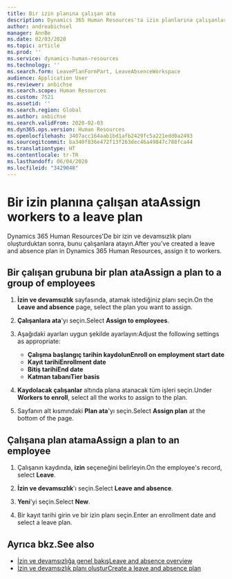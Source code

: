 ```yaml
---
title: Bir izin planına çalışan ata
description: Dynamics 365 Human Resources'ta izin planlarına çalışanları ve yüklenicileri atayın.
author: andreabichsel
manager: AnnBe
ms.date: 02/03/2020
ms.topic: article
ms.prod: ''
ms.service: dynamics-human-resources
ms.technology: ''
ms.search.form: LeavePlanFormPart, LeaveAbsenceWorkspace
audience: Application User
ms.reviewer: anbichse
ms.search.scope: Human Resources
ms.custom: 7521
ms.assetid: ''
ms.search.region: Global
ms.author: anbichse
ms.search.validFrom: 2020-02-03
ms.dyn365.ops.version: Human Resources
ms.openlocfilehash: 3407acc164aab1bd1afb2429fc5a221edd0a2493
ms.sourcegitcommit: ba340f836e472f13f263dec46a49847c788fca44
ms.translationtype: HT
ms.contentlocale: tr-TR
ms.lasthandoff: 06/04/2020
ms.locfileid: "3429048"
---
```

# <a name="assign-workers-to-a-leave-plan"></a><span data-ttu-id="4a94a-103">Bir izin planına çalışan ata</span><span class="sxs-lookup"><span data-stu-id="4a94a-103">Assign workers to a leave plan</span></span>

<span data-ttu-id="4a94a-104">Dynamics 365 Human Resources'De bir izin ve devamsızlık planı oluşturduktan sonra, bunu çalışanlara atayın.</span><span class="sxs-lookup"><span data-stu-id="4a94a-104">After you've created a leave and absence plan in Dynamics 365 Human Resources, assign it to workers.</span></span>

## <a name="assign-a-plan-to-a-group-of-employees"></a><span data-ttu-id="4a94a-105">Bir çalışan grubuna bir plan ata</span><span class="sxs-lookup"><span data-stu-id="4a94a-105">Assign a plan to a group of employees</span></span>

1. <span data-ttu-id="4a94a-106">**İzin ve devamsızlık** sayfasında, atamak istediğiniz planı seçin.</span><span class="sxs-lookup"><span data-stu-id="4a94a-106">On the **Leave and absence** page, select the plan you want to assign.</span></span>

2. <span data-ttu-id="4a94a-107">**Çalışanlara ata**'yı seçin.</span><span class="sxs-lookup"><span data-stu-id="4a94a-107">Select **Assign to employees**.</span></span>

3. <span data-ttu-id="4a94a-108">Aşağıdaki ayarları uygun şekilde ayarlayın:</span><span class="sxs-lookup"><span data-stu-id="4a94a-108">Adjust the following settings as appropriate:</span></span>

   - <span data-ttu-id="4a94a-109">**Çalışma başlangıç tarihin kaydolun**</span><span class="sxs-lookup"><span data-stu-id="4a94a-109">**Enroll on employment start date**</span></span>
   - <span data-ttu-id="4a94a-110">**Kayıt tarihi**</span><span class="sxs-lookup"><span data-stu-id="4a94a-110">**Enrollment date**</span></span>
   - <span data-ttu-id="4a94a-111">**Bitiş tarihi**</span><span class="sxs-lookup"><span data-stu-id="4a94a-111">**End date**</span></span>
   - <span data-ttu-id="4a94a-112">**Katman tabanı**</span><span class="sxs-lookup"><span data-stu-id="4a94a-112">**Tier basis**</span></span>

4. <span data-ttu-id="4a94a-113">**Kaydolacak çalışanlar** altında plana atanacak tüm işleri seçin.</span><span class="sxs-lookup"><span data-stu-id="4a94a-113">Under **Workers to enroll**, select all the works to assign to the plan.</span></span>

5. <span data-ttu-id="4a94a-114">Sayfanın alt kısmındaki **Plan ata**'yı seçin.</span><span class="sxs-lookup"><span data-stu-id="4a94a-114">Select **Assign plan** at the bottom of the page.</span></span>

## <a name="assign-a-plan-to-an-employee"></a><span data-ttu-id="4a94a-115">Çalışana plan atama</span><span class="sxs-lookup"><span data-stu-id="4a94a-115">Assign a plan to an employee</span></span>

1. <span data-ttu-id="4a94a-116">Çalışanın kaydında, **izin** seçeneğini belirleyin.</span><span class="sxs-lookup"><span data-stu-id="4a94a-116">On the employee's record, select **Leave**.</span></span>

2. <span data-ttu-id="4a94a-117">**İzin ve devamsızlık**'ı seçin.</span><span class="sxs-lookup"><span data-stu-id="4a94a-117">Select **Leave and absence**.</span></span>

3. <span data-ttu-id="4a94a-118">**Yeni**'yi seçin.</span><span class="sxs-lookup"><span data-stu-id="4a94a-118">Select **New**.</span></span>

4. <span data-ttu-id="4a94a-119">Bir kayıt tarihi girin ve bir izin planı seçin.</span><span class="sxs-lookup"><span data-stu-id="4a94a-119">Enter an enrollment date and select a leave plan.</span></span>

## <a name="see-also"></a><span data-ttu-id="4a94a-120">Ayrıca bkz.</span><span class="sxs-lookup"><span data-stu-id="4a94a-120">See also</span></span>

- [<span data-ttu-id="4a94a-121">İzin ve devamsızlığa genel bakış</span><span class="sxs-lookup"><span data-stu-id="4a94a-121">Leave and absence overview</span></span>](hr-leave-and-absence-overview.md)
- [<span data-ttu-id="4a94a-122">İzin ve devamsızlık planı oluştur</span><span class="sxs-lookup"><span data-stu-id="4a94a-122">Create a leave and absence plan</span></span>](hr-leave-and-absence-plans.md)